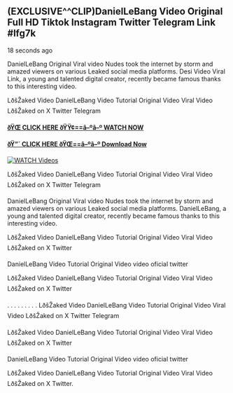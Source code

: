 ## (EXCLUSIVE^^CLIP)DanielLeBang Video Original Full HD Tiktok Instagram Twitter Telegram Link #lfg7k

18 seconds ago

DanielLeBang Original Viral video Nudes took the internet by storm and amazed viewers on various Leaked social media platforms. Desi Video Viral Link, a young and talented digital creator, recently became famous thanks to this interesting video.

LðšŽaked Video DanielLeBang Video Tutorial Original Video Viral Video LðšŽaked on X Twitter Telegram

**[ðŸŒ CLICK HERE ðŸŸ¢==â–ºâ–º WATCH NOW](https://clips-mediaa.blogspot.com/2025/02/video-viral-download.html)**

**[ðŸ”´ CLICK HERE ðŸŒ==â–ºâ–º Download Now](https://clips-mediaa.blogspot.com/2025/02/video-viral-download.html)**

[![WATCH Videos](https://i.imgur.com/dJHk4Zq.gif)](https://clips-mediaa.blogspot.com/2025/02/video-viral-download.html)

LðšŽaked Video DanielLeBang Video Tutorial Original Video Viral Video LðšŽaked on X Twitter Telegram

DanielLeBang Original Viral video Nudes took the internet by storm and amazed viewers on various Leaked social media platforms. DanielLeBang, a young and talented digital creator, recently became famous thanks to this interesting video.

LðšŽaked Video DanielLeBang Video Tutorial Original Video Viral Video LðšŽaked on X Twitter

DanielLeBang Video Tutorial Original Video video oficial twitter

LðšŽaked Video DanielLeBang Video Tutorial Original Video Viral Video LðšŽaked on X Twitter

. . . . . . . . . LðšŽaked Video DanielLeBang Video Tutorial Original Video Viral Video LðšŽaked on X Twitter Telegram

LðšŽaked Video DanielLeBang Video Tutorial Original Video Viral Video LðšŽaked on X Twitter

DanielLeBang Video Tutorial Original Video video oficial twitter

LðšŽaked Video DanielLeBang Video Tutorial Original Video Viral Video LðšŽaked on X Twitter.